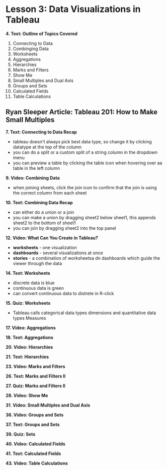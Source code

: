 # Lesson 3: Data Visualizations in Tableau

**4. Text: Outline of Topics Covered**
1. Connecting to Data
2. Combinging Data
3. Worksheets
4. Aggregations
5. Hierarchies
6. Marks and Filters
7. Show Me
8. Small Multiples and Dual Axis
9. Groups and Sets
10. Calculated Fields
11. Table Calculations

**Ryan Sleeper Article: Tableau 201: How to Make Small Multiples**
- 

**7. Text: Connecting to Data Recap**
- tableau doesn't always pick best data type, so change it by clicking datatype at the top of the column
- you can do a split or a custom split of a string column in the dropdown menu
- you can preview a table by clicking the table icon when hovering over aa table in the left column

**9. Video: Combining Data**
- when joining sheets, click the join icon to confirm that the join is using the correct column from each sheet

**10. Text: Combining Data Recap**
- can either do a union or a join
- you can make a union by dragging sheet2 below sheet1, this appends sheet2 to the bottom of sheet1
- you can join by dragging sheet2 into the top panel

**12. Video: What Can You Create in Tableau?**
- **worksheets** - one visualization
- **dashboards** - several visualizations at once
- **stories** - a combination of worksheetsa dn dashboards which guide the viewer through the data

**14. Text: Worksheets**
- discrete data is blue
- continuous data is green
- can convert continuous data to distrete in R-click

**15. Quiz: Worksheets**
- Tableau calls categorical data types dimensions and quantitative data types Measures

**17. Video: Aggregations**

**18. Text: Aggregations**

**20. Video: Hierarchies**

**21. Text: Hierarchies**

**23. Video: Marks and Filters**

**26. Text: Marks and Filters II**

**27. Quiz: Marks and Filters II**

**28. Video: Show Me**

**31. Video: Small Multiples and Dual Axis**

**36. Video: Groups and Sets**

**37. Text: Groups and Sets**

**39. Quiz: Sets**

**40. Video: Calculated Fields**

**41. Text: Calculated Fields**

**43. Video: Table Calculations**
